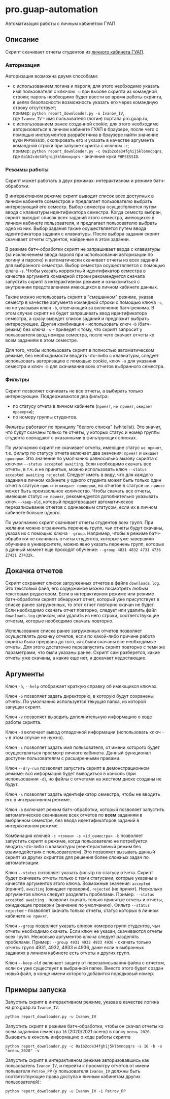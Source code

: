 # pro.guap-automation
Автоматизация работы с личным кабинетом ГУАП

## Описание

Скрипт скачивает отчеты студентов из [личного кабинета ГУАП](https://pro.guap.ru).

### Авторизация
Авторизация возможна двумя способами:
- с использованием логина и пароля; для этого необходимо указать имя пользователя с ключом `-u` при вызове скрипта из командной строки; пароль необходимо будет ввести во время работы скрипта, в целях безопасности возможность указать его через командную строку отсутствует;  
пример: `python report_downloader.py -u Ivanov_IV`,  
где `Ivanov_IV` - имя пользователя (логин) портала pro.guap.ru;
- с использованием ранее созданной cookie; для этого необходимо авторизоваться в личном кабинете ГУАП в браузере, после чего с помощью инструментов разработчика в браузере найти значение куки `PHPSESSID`, скопировать его и указать в качестве аргумента командной строки при запуске скрипта с ключом `-c`;  
пример: `python report_downloader.py -c 0a1b2cde34fghij5kl6mnopqrs`,  
где `0a1b2cde34fghij5kl6mnopqrs` - значение куки `PHPSESSID`.

### Режимы работы
Скрипт может работать в двух режимах: интерактивном и режиме батч-обработки.

В интерактивном режиме скрипт выводит список всех доступных в личном кабинете ссеместров и предлагает пользователю выбрать интересующий его семестр. Выбор семестра осуществляется путем ввода с клавиатуры идентификатора семестра. Когда семестр выбран, скрипт выводит список всех заданий этого семестра, имеющихся в личном кабинете пользователя, и предлагает пользователю выбрать одно из них.
Выбор задания также осуществляется путем ввода идентификатора задания с клавиатуры. После выбора задания скрипт скачивает отчеты студентов, найденные в этом задании.

В режиме батч-обработки скрипт не запрашивает ввода с клавиатуры (за исключением ввода пароля при использовании авторизации по логину и паролю) и автоматически скачивает отчеты из всех заданий для выбранного семестра. Выбор семестра осуществляется с помощью флага `-s`. Чтобы указать корректный идентификатор семестра в качестве аргумента командной строки рекомендуется сначала запустить скрипт в интерактивном режиме и ознакомиться с внутренним представлением имеющихся в личном кабинете данных.

Также можно использовать скрипт в "смешанном" режиме, указав семестр в качестве аргумента командной строки с помощью ключа `-s`, но не указывая ключ `-b`, отвечающий за включение батч-режима. В этом случае скрипт не будет запрашивать ввод идентификатора семестра, а сразу выведет список заданий и предложит выбрать интересующее. Другая комбинация - использовать ключ `-b` (батч-режим) без ключа `-s` - приведет к тому, что скрипт запросит у пользователя ввод номера семестра, после чего скачает отчеты ко всем заданиям в этом семестре.

Для того, чтобы использовать скрипт в полностью автоматическом режиме, без необходимости вводить что-либо с клавиатуры, следует использовать авторизацию с помощью cookie, ключ `-s` для указания семестра и ключ `-b` для скачивания всех отчетов выбранного семестра.

### Фильтры
Скрипт позволяет скачивать не все отчеты, а выбирать только интересующие. Поддерживаются два фильтра:
- по статусу отчета в личном кабинете (`принят`, `не принят`, `ожидает проверки`);
- по номеру группы студентов.

Фильтры работают по принципу "белого списка" (whitelist). Это значит, что будут скачаны только те отчеты, у которых статус и номер группы студента совпадают с указанными в фильтрующих списках.

По умолчанию скрипт не скачивает отчеты, имеющие статус `не принят`, т.е. фильтр по статусу отчета включает два значения: `принят` и `ожидает проверки`. Это значение по умолчанию равносильно вызову скрипта с ключом `--status accepted awaiting`. Если необходимо скачать все отчеты, в т.ч. и не принятые, можно использовать ключ `--status accepted awaiting rejected`. Следует иметь в виду, что для каждого задания в личном кабинете у одного студента может быть только один отчет в статусе `принят` и `ожидает проверки`, но отчетов в статусе `не принят` может быть произвольное количество. Чтобы скачать все отчеты, имеющие статус `не принят`, рекомендуется дополнительно указывать ключ `--keep-old`, который предотвращает автоматическое перезаписывание отчетов с одинаковым статусом, если их в личном кабинете больше одного.

По умолчанию скрипт скачивает отчеты студентов всех групп. При желании можно ограничить перечень групп, чьи отчеты будут скачаны, указав их с помощью ключа `--group`. Например, чтобы в режиме батч-обработки не скачивать отчеты студентов, которые уже завершили обучение в университете, можно явно указать перечень групп, которые в данный момент еще проходят обучение: `--group 4831 4832 4731 4736 Z7431 Z7432k`.

## Докачка отчетов
Скрипт сохраняет список загруженных отчетов в файле `downloads.log`. Это текстовый файл, его содержимое можно посмотреть любым текстовым редактором. Если в интерактивном режиме или режиме батч-обработки скрипт обнаружит отчет, который уже присутствует в списке ранее загруженных, то этот отчет повторно скачан не будет. Если необходимо скачать отчет повторно, следует или удалить файл `downloads.log` целиком, или удалить из него строки, соответствующие отчетам, которые необходимо скачать повторно.

Использование списка ранее загруженных отчетов позволяет осуществлять докачку отчетов, если по какой-либо причине работа скрипта была прервана до того, как были скачаны все необходимые отчеты. Для этого достаточно перезапустить скрипт повторно с теми же параметрами, что были указаны ранее. Скрипт сам разберется, какие отчеты уже скачаны, а какие еще нет, и докачает недостающие.

## Аргументы

Ключ `-h`, `--help` отображает краткую справку об имеющихся ключах.

Ключ `-o` позволяет задать директорию, в которую будут сохранены отчеты. По умолчанию используется текущая папка, из которой запущен скрипт.

Ключ `-v` позволяет выводить дополнительную информацию о ходе работы скрипта. 

Ключ `-d` включает вывод отладочной информации (использовать ключ `-v` в этом случае не нужно).

Ключ `-i` позволяет задать имя пользователя, от имени которого будет осуществляться просмотр личного кабинета. Данный функционал доступен пользователям с расширенными правами.

Ключ `--dry-run` позволяет запустить скрипт в демонстрационном режиме: вся информация будет выводиться в консоль (при использовании `-d`), но файлы с отчетами на жестком диске созданы не будут.

Ключ `-s` позволяет задать идентификатор семестра, чтобы не вводить его в интерактивном режиме.

Ключ `-b` включает режим батч-обработки, который позволяет запустить автоматическое скачивание всех отчетов по **всем** заданиям в выбранном семестре, без ввода идентификаторов заданий в интерактивном режиме.

Комбинация ключей `-c <токен> -s <id_семестра> -b` позволяет запустить скрипт в режиме, когда пользователю не потребуется вводить что-либо с клавиатуры (неинтерактивный режим без взаимодействия с пользователем). Это позволяет вызывать данный скрипт из других скриптов для решения более сложных задач по автоматизации.

Ключ `--status` позволяет указать фильтр по статусу отчета. Скрипт будет скачивать отчеты только с теми статусами, которые указаны в качестве аргументов этого ключа. Возможные значения: `accepted` (принят), `awaiting` (ожидает проверки), `rejected` (не принят). Несколько аргументов ключа следует разделять пробелами. Пример: `--status accepted awaiting` - позволит скачать только принятые отчеты и отчеты, ожидающие проверки (значение по умолчанию). Фильтр `--status rejected` - позволяет скачать только отчеты, статус которых в личном кабинете `не принят`.

Ключ `--group` позволяет указать список номеров групп студентов, чьи отчеты необходимо скачать. Если ключ не указан, скачиваются отчеты всех групп. Несколько аргументов ключа следует разделять пробелами. Пример: `--group 4931 4932 4933 4936` - скачать только отчеты групп 4931, 4932, 4933 и 4936, даже если в выбранных заданиях в личном кабинете есть отчеты и других групп.

Ключ `--keep-old` включает защиту от перезаписывания файла с отчетом, если он уже существует в выбранной папке. Вместо этого будет создан новый файл, в конце имени которого добавится порядковый номер.

## Примеры запуска

Запустить скрипт в интерактивном режиме, указав в качестве логина на pro.guap.ru `Ivanov_IV`:
```
python report_downloader.py -u Ivanov_IV
```

Запустить скрипт в режиме батч-обработки, чтобы он скачал отчеты ко всем заданиям семестра `16` (2020/2021 осень) в папку `осень_2020`. Выводить в консоль информацию о ходе работы скрипта
```
python report_downloader.py -c 0a1b2cde34fghij5kl6mnopqrs -s 16 -b -o "осень_2020" -v
```

Запустить скрипт в интерактивном режиме авторизовавшись как пользователь `Ivanov_IV`, и перейти к просмотру отчетов от имени польвателя `Petrov_PP` (у пользователя `Ivanov_IV` должны быть соответствующие права доступа к личным кабинетам других пользователей):

```
python report_downloader.py -u Ivanov_IV -i Petrov_PP
```